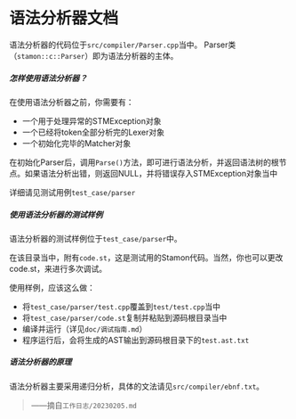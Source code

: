 # 语法分析器文档

语法分析器的代码位于``src/compiler/Parser.cpp``当中。 Parser类（``stamon::c::Parser``）即为语法分析器的主体。

##### 怎样使用语法分析器？

在使用语法分析器之前，你需要有：

* 一个用于处理异常的STMException对象
* 一个已经将token全部分析完的Lexer对象
* 一个初始化完毕的Matcher对象

在初始化Parser后，调用``Parse()``方法，即可进行语法分析，并返回语法树的根节点。如果语法分析出错，则返回NULL，并将错误存入STMException对象当中

详细请见测试用例``test_case/parser``

##### 使用语法分析器的测试样例

语法分析器的测试样例位于``test_case/parser``中。

在该目录当中，附有``code.st``，这是测试用的Stamon代码。当然，你也可以更改code.st，来进行多次调试。

使用样例，应该这么做：

* 将``test_case/parser/test.cpp``覆盖到``test/test.cpp``当中
* 将``test_case/parser/code.st``复制并粘贴到源码根目录当中
* 编译并运行（详见``doc/调试指南.md``）
* 程序运行后，会将生成的AST输出到源码根目录下的``test.ast.txt``

##### 语法分析器的原理

语法分析器主要采用递归分析，具体的文法请见``src/compiler/ebnf.txt``。

> ——摘自``工作日志/20230205.md``